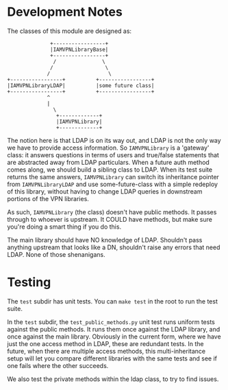 # Development Notes

The classes of this module are designed as:

```
              +-----------------+
              |IAMVPNLibraryBase|
              +-----------------+
               /               \
              /                 \
             /                   \
+-----------------+          +-----------------+
|IAMVPNLibraryLDAP|          |some future class|
+-----------------+          +-----------------+
             ^
             |
               \
                +-------------+
                |IAMVPNLibrary|
                +-------------+

```

The notion here is that LDAP is on its way out, and LDAP is not the only way we have to provide access information.  So ```IAMVPNLibrary``` is a 'gateway' class: it answers questions in terms of users and true/false statements that are abstracted away from LDAP particulars.  When a future auth method comes along, we should build a sibling class to LDAP.  When its test suite returns the same answers, ```IAMVPNLibrary``` can switch its inheritance pointer from ```IAMVPNLibraryLDAP``` and use some-future-class with a simple redeploy of this library, without having to change LDAP queries in downstream portions of the VPN libraries.

As such, ```IAMVPNLibrary``` (the class) doesn't have public methods.  It passes through to whoever is upstream.  It COULD have methods, but make sure you're doing a smart thing if you do this.

The main library should have NO knowledge of LDAP.  Shouldn't pass anything upstream that looks like a DN, shouldn't raise any errors that need LDAP.  None of those shenanigans.

# Testing

The ```test``` subdir has unit tests.  You can ```make test``` in the root to run the test suite.

In the ```test``` subdir, the ```test_public_methods.py``` unit test runs uniform tests against the public methods.  It runs them once against the LDAP library, and once against the main library.  Obviously in the current form, where we have just the one access method in LDAP, these are redundant tests.  In the future, when there are multiple access methods, this multi-inheritance setup will let you compare different libraries with the same tests and see if one fails where the other succeeds.

We also test the private methods within the ldap class, to try to find issues.

